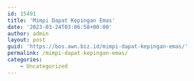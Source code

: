 ```yaml
---
id: 15491
title: 'Mimpi Dapat Kepingan Emas'
date: '2023-03-24T03:06:58+00:00'
author: admin
layout: post
guid: 'https://bos.awn.biz.id/mimpi-dapat-kepingan-emas/'
permalink: /mimpi-dapat-kepingan-emas/
categories:
    - Uncategorized
---
```


